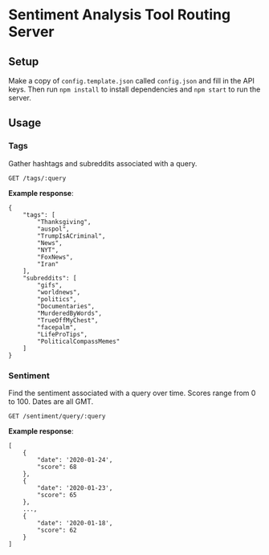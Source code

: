 # Sentiment Analysis Tool Routing Server

## Setup

Make a copy of `config.template.json` called `config.json` and fill in the API keys. Then run `npm install` to install dependencies and `npm start` to run the server.

## Usage

### Tags

Gather hashtags and subreddits associated with a query.

    GET /tags/:query

**Example response**:

    {
        "tags": [
            "Thanksgiving",
            "auspol",
            "TrumpIsACriminal",
            "News",
            "NYT",
            "FoxNews",
            "Iran"
        ],
        "subreddits": [
            "gifs",
            "worldnews",
            "politics",
            "Documentaries",
            "MurderedByWords",
            "TrueOffMyChest",
            "facepalm",
            "LifeProTips",
            "PoliticalCompassMemes"
        ]
    }

### Sentiment

Find the sentiment associated with a query over time. Scores range from 0 to 100. Dates are all GMT.

    GET /sentiment/query/:query

**Example response**:

    [
        {
            "date": '2020-01-24',
            "score": 68
        },
        {
            "date": '2020-01-23',
            "score": 65
        },
        ...,
        {
            "date": '2020-01-18',
            "score": 62
        }
    ]
